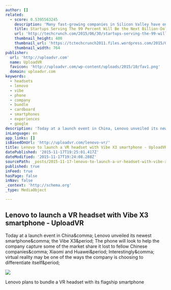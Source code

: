 ```yaml
---
author: []
related:
  - score: 0.5395563245
    description: 'Many fast-growing companies in Silicon Valley have one thing in common: they cater to a small, affluent, urban population - the 1 percent. Residents in high-cost cities like San Francisco, New York and Los Angeles can order an array of goods and services from their mobile phones.'
    title: Startups Serving The 99 Percent Will Be the Next Billion-Dollar Companies
    url: 'http://techcrunch.com/2015/06/30/startups-serving-the-99-will-be-the-next-billion-dollar-companies/'
    thumbnail_height: 400
    thumbnail_url: 'https://tctechcrunch2011.files.wordpress.com/2015/06/massmarket.jpg?w=764&h=400&crop=1'
    thumbnail_width: 764
publisher:
  url: 'http://uploadvr.com'
  name: UploadVR
  favicon: 'http://uploadvr.com/wp-content/uploads/2015/10/fav1.png'
  domain: uploadvr.com
keywords:
  - headsets
  - lenovo
  - vibe
  - phone
  - company
  - bundle
  - cardboard
  - smartphones
  - experiences
  - google
description: 'Today at a launch event in China, Lenovo unveiled its newest smartphone, the Vibe X3. The phone will look to help the company capture some of the market share it lost to fellow Chinese companies, Xiaomi and Huawei. Interestingly, virtual reality may be one of the ways the company is choosing to differentiate itself.'
inLanguage: en
app_links: []
isBasedOnUrl: 'http://uploadvr.com/lenovo-vr/'
title: Lenovo to launch a VR headset with Vibe X3 smartphone - UploadVR
datePublished: '2015-11-17T19:25:01.417Z'
dateModified: '2015-11-17T19:24:08.288Z'
sourcePath: _posts/2015-11-17-lenovo-to-launch-a-vr-headset-with-vibe-x3-smartphone-uplo.md
published: true
inFeed: true
hasPage: false
inNav: false
_context: 'http://schema.org'
_type: MediaObject

---
```

<article style=""><h1>Lenovo to launch a VR headset with Vibe X3 smartphone - UploadVR</h1><p>Today at a launch event in China&amp;comma; Lenovo unveiled its newest smartphone&amp;comma; the Vibe X3&amp;period; The phone will look to help the company capture some of the market share it lost to fellow Chinese companies&amp;comma; Xiaomi and Huawei&amp;period; Interestingly&amp;comma; virtual reality may be one of the ways the company is choosing to differentiate itself&amp;period;</p><img src="http://uploadvr.com/wp-content/uploads/2015/11/Lenovo-VR.jpg" /></article>

Lenovo plans to bundle a VR headset with its flagship smartphone